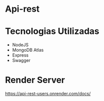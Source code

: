 # Api-rest

# Tecnologias Utilizadas 

- NodeJS
- MongoDB Atlas
- Express 
- Swagger


# Render Server

https://api-rest-users.onrender.com/docs/
